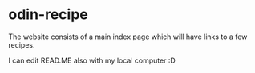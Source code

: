 # odin-recipe
The website consists of a main index page which will have links to a few recipes.

I can edit READ.ME also with my local computer :D 